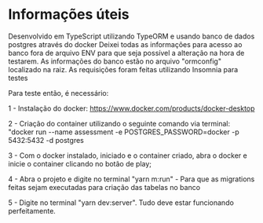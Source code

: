 <h1>Informações úteis</h1>

Desenvolvido em TypeScript utilizando TypeORM e usando banco de dados postgres através do docker
Deixei todas as informações para acesso ao banco fora de arquivo ENV para que seja possível a alteração na hora de testarem.
As informações do banco estão no arquivo "ormconfig" localizado na raiz.
As requisições foram feitas utilizando Insomnia para testes

Para teste então, é necessário:

1 - Instalação do docker: https://www.docker.com/products/docker-desktop

2 - Criação do container utilizando o seguinte comando via terminal:
"docker run --name assessment -e POSTGRES_PASSWORD=docker -p 5432:5432 -d postgres

3 - Com o docker instalado, iniciado e o container criado, abra o docker e inicie o container clicando no botão de play;

4 - Abra o projeto e digite no terminal "yarn m:run" - Para que as migrations feitas sejam executadas para criação das tabelas no banco

5 - Digite no terminal "yarn dev:server". Tudo deve estar funcionando perfeitamente.

